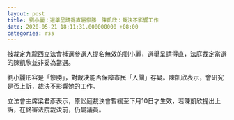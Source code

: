 ```yaml
---
layout: post
title: 劉小麗：選舉呈請得直屬慘勝　陳凱欣：裁決不影響工作
date: 2020-05-21 18:11:31.000000000 +08:00
categories: rss
---
```


被裁定九龍西立法會補選參選人提名無效的劉小麗，選舉呈請得直，法庭裁定當選的陳凱欣並非妥為當選。

劉小麗形容是「慘勝」，對裁決能否保障市民「入閘」存疑。陳凱欣表示，會研究是否上訴，裁決不影響她的工作。

立法會主席梁君彥表示，原訟庭裁決會暫緩至下月10日才生效，若陳凱欣提出上訴，在終審法院裁決前，仍屬議員。
